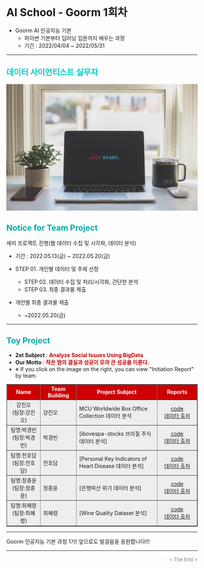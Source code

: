 
# AI School - Goorm 1회차
* Goorm AI 인공지능 기본 
  * 파이썬 기본부터 딥러닝 입문까지 배우는 과정
  * 기간 : 2022/04/04 ~ 2022/05/31
<div align='left'>
<hr>

<h2><font color="#00CCCC"><b>데이터 사이언티스트 실무자</b></font></h2>

<img src="./images/just_start.jpg">

## <font color='#00AAAA'>Notice for Team Project</font>

세미 프로젝트 진행(웹 데이터 수집 및 시각화, 데이터 분석)
* 기간 : 2022.05.13(금) ~ 2022.05.20(금) <br>
* STEP 01. 개인별 데이터 및  주제 선정 <br>
  * STEP 02. 데이터 수집 및 처리/시각화, 간단한 분석<br>
  * STEP 03. 최종 결과물 제출<br>
  
* 개인별 최종 결과물 제출   <br>
  * ~2022.05.20(금)
<hr>

##  <font color='#00AAAA'>Toy Project</font>

- <b>2st Subject </b>: <font color='#CC0000'><b>Analyze Social Issues Using BigData </b></font>
- <b>Our Motto   </b>: <font color='#CC0000'><b>작은 땀의 결실과 성공이 모여 큰 성공을 이룬다. </b></font>
- ※ If you click on the image on the right, you can view "Initiation Report" by team.


<div align="left">
<table border=1 bgcolor="#EEEEEE">
	<tr bgcolor="#CC0000">
		<td width="100">
		<div align="center"><font color="#FFFFFF"><b>Name</b></font></div>
		</td>
		<td width="100">
		<div align="center"><font color="#FFFFFF"><b>Team Building</b></font></div>
		</td>
		<td width="300">
		<div align="center"><font color="#FFFFFF"><b>Project Subject</b></font></div>
		</td>
		<td width="120">
		<div align="center"><font color="#FFFFFF"><b>Reports</b></font></div>
		</td>
	</tr>
	<tr>
		<td>
        <div align="center"> 강진오 <br/>(팀장:강진오)<br/> 
            <b></b>
		</div>
		</td>
		<td>
            <div align="left">강진오<br/></div>
        </td>
		<td>
			<div align="left"> MCU Worldwide Box Office Collection 데이터 분석 </div></td>
		<td>
            <div align="center"> <a href="https://ldjwj.github.io/Goorm_1st_DataCourse/02_ToyProject_Second/code_html/강진오_ML_0520.html">
				code</a><br>
		    <a href="https://www.kaggle.com/datasets/mayureshkoli/mcu-worldwide-box-office-collection">
				데이터 출처</a>    
            </div>
        </td>
	</tr>
	<tr>
		<td>
        <div align="center"> 팀명:박경빈<br/>(팀장:박경빈)<br/> 
            <b></b>
		</div>
		</td>
		<td>
            <div align="left">박경빈<br/></div>
        </td>
		<td>
			<div align="left"> [ibovespa-stocks 브라질 주식 데이터 분석] </div></td>
		<td>
            <div align="center"> <a href="https://ldjwj.github.io/Goorm_1st_DataCourse/02_ToyProject_Second/code_html/박경빈_ML_0520.html">
				code</a> <br>
		       <a href="https://www.kaggle.com/datasets/felsal/ibovespa-stocks">
				데이터 출처</a>    
            </div>   
            </div>
        </td>
	</tr>
	<tr>
		<td>
        <div align="center"> 팀명:전호담<br/>(팀장:전호담)<br/> 
            <b></b>
		</div>
		</td>
		<td>
            <div align="left">전호담<br/></div>
        </td>
		<td>
			<div align="left"> [Personal Key Indicators of Heart Disease 데이터 분석] </div></td>
		<td>
            <div align="center"><a href="https://ldjwj.github.io/Goorm_1st_DataCourse/02_ToyProject_Second/code_html/전호담_ML_0520.html">
				code</a> <br>
		    <a href="데이터 출처 : https://www.kaggle.com/datasets/kamilpytlak/personal-key-indicators-of-heart-disease">
				데이터 출처</a>     
            </div>
        </td>
	</tr>
	<tr>
		<td>
        <div align="center"> 팀명:정종윤 <br/>(팀장:정종윤)<br/> 
            <b></b>
		</div>
		</td>
		<td>
            <div align="left">정종윤<br/></div>
        </td>
		<td>
			<div align="left"> [은행파산 위기 데이터 분석]</div></td>
		<td>
            <div align="center"> <a href="https://ldjwj.github.io/Goorm_1st_DataCourse/02_ToyProject_Second/code_html/정종윤_ML_0520.html">
				code</a><br>
		       <a href="https://www.kaggle.com/competitions/bankruptcy-risk-prediction">
				데이터 출처</a>     
            </div>
        </td>
	</tr>
	<tr>
		<td>
        <div align="center"> 팀명:최혜령 <br/>(팀장:최혜령)<br/> 
            <b></b>
		</div>
		</td>
		<td>
            <div align="left">최혜령<br/></div>
        </td>
		<td>
			<div align="left"  > [Wine Quality Dataset 분석] </div></td>
		<td>
            <div align="center"> <a href="https://ldjwj.github.io/Goorm_1st_DataCourse/02_ToyProject_Second/code_html/최혜령_ML_0520.html">
				code</a> <br>
		       <a href="https://www.kaggle.com/datasets/yasserh/wine-quality-dataset?select=WineQT.csv">
				데이터 출처</a>       
            </div>
        </td>
	</tr>
</table>
</div>
<hr>

Goorm 인공지능 기본 과정 1기! 앞으로도 발걸음을 응원합니다!!!
<hr>
<div align='right'><font size=2 color='gray'> &lt; The End &gt; </font></div>
